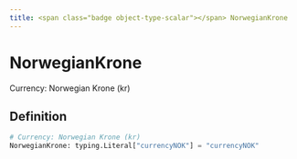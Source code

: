 ```yaml
---
title: <span class="badge object-type-scalar"></span> NorwegianKrone
---
```

# <span class="badge object-type-scalar"></span> NorwegianKrone

Currency: Norwegian Krone (kr)

## Definition

```python
# Currency: Norwegian Krone (kr)
NorwegianKrone: typing.Literal["currencyNOK"] = "currencyNOK"
```
